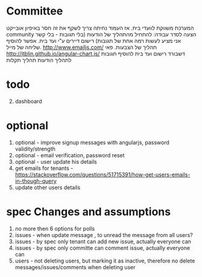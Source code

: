 # Committee
המערכת משווקת לוועדי בית. אז העמוד נחיתה צריך לשקף את זה
חסר באיפיון אובייקט community
הצעה לסדר עבודה:
להתחיל מהתהליך של הודעות (בלי תגובות - בלי קשר אני מציע לעשות רמה אחת של תגובות)
רישום דיירים ע"י ועד בית. אפשר להוסיף שליחה של מייל. http://www.emailjs.com/
תהליך של הצבעות. פאי http://jtblin.github.io/angular-chart.js/
דשבורד
רישום ועד בית
להוסיף תגובות לתהליך הודעות
תהליך תקלות



todo
=====
2. dashboard


optional
=========
1. optional - improve signup messages with angularjs, password validity/strength
2. optional - email verification, password reset
3. optional - user update his details
4. get emails for tenants - https://stackoverflow.com/questions/51715391/how-get-users-emails-in-though-query
5. update other users details

spec Changes and assumptions
=============================
1. no more then 6 options for polls
2. issues - when update message , to unread the message from all users?
3. issues - by spec only tenant can add new issue, actually everyone can
4. issues - by spec only committe can comment issue, actually everyone can
6. users - not deleting users, but marking it as inactive, therefore no delete messages/issues/comments when deleting user

